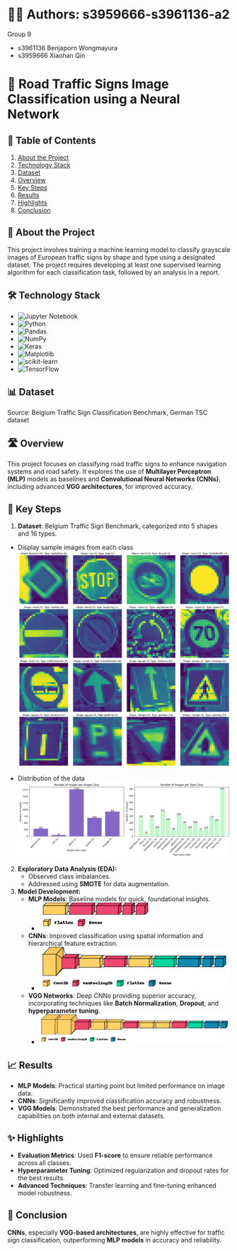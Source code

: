# 🙋‍♀️ Authors: s3959666-s3961136-a2

Group 9
- s3961136 Benjaporn Wongmayura
- s3959666 Xiaohan Qin

# 🚸 Road Traffic Signs Image Classification using a Neural Network

## 🔗 Table of Contents
1. [About the Project](#about-the-project)
2. [Technology Stack](#technology-stack)
3. [Dataset](#dataset)
4. [Overview](#overview)
5. [Key Steps](#key-steps)
6. [Results](#results)
7. [Highlights](#highlights)
8. [Conclusion](#conclusion)

## 🔭 About the Project
This project involves training a machine learning model to classify grayscale images of European traffic signs by shape and type using a designated dataset. The project requires developing at least one supervised learning algorithm for each classification task, followed by an analysis in a report.

## 🛠 Technology Stack
- ![Jupyter Notebook](https://img.shields.io/badge/jupyter-%23FA0F00.svg?style=for-the-badge&logo=jupyter&logoColor=white)
- ![Python](https://img.shields.io/badge/python-3670A0?style=for-the-badge&logo=python&logoColor=ffdd54)
- ![Pandas](https://img.shields.io/badge/pandas-%23150458.svg?style=for-the-badge&logo=pandas&logoColor=white)
- ![NumPy](https://img.shields.io/badge/numpy-%23013243.svg?style=for-the-badge&logo=numpy&logoColor=white)
- ![Keras](https://img.shields.io/badge/Keras-%23D00000.svg?style=for-the-badge&logo=Keras&logoColor=white)
- ![Matplotlib](https://img.shields.io/badge/Matplotlib-%23ffffff.svg?style=for-the-badge&logo=Matplotlib&logoColor=black)
- ![scikit-learn](https://img.shields.io/badge/scikit--learn-%23F7931E.svg?style=for-the-badge&logo=scikit-learn&logoColor=white)
- ![TensorFlow](https://img.shields.io/badge/TensorFlow-%23FF6F00.svg?style=for-the-badge&logo=TensorFlow&logoColor=white)

## 📊 Dataset
Source: Belgium Traffic Sign Classification Benchmark, German TSC dataset

## 🛣️ Overview
This project focuses on classifying road traffic signs to enhance navigation systems and road safety. It explores the use of **Multilayer Perceptron (MLP)** models as baselines and **Convolutional Neural Networks (CNNs)**, including advanced **VGG architectures**, for improved accuracy.

## 🚀 Key Steps
1. **Dataset**: Belgium Traffic Sign Benchmark, categorized into 5 shapes and 16 types.
- Display sample images from each class
![Sample Data](img/sample_data.png)

- Distribution of the data
![Dataset Distribution](img/distribution%20of%20the%20data%20set.png)


2. **Exploratory Data Analysis (EDA):**
   - Observed class imbalances.
   - Addressed using **SMOTE** for data augmentation.
3. **Model Development:**
   - **MLP Models**: Baseline models for quick, foundational insights.
     - ![Baseline_Model](img/baseline_model.png)
   - **CNNs**: Improved classification using spatial information and hierarchical feature extraction.
     - ![Baseline_Model](img/cnn.png)
   - **VGG Networks**: Deep CNNs providing superior accuracy, incorporating techniques like **Batch Normalization**, **Dropout**, and **hyperparameter tuning**.
     - ![VGG](img/vgg.png)

## 📈 Results
- **MLP Models**: Practical starting point but limited performance on image data.
- **CNNs**: Significantly improved classification accuracy and robustness.
- **VGG Models**: Demonstrated the best performance and generalization capabilities on both internal and external datasets.

## ✨ Highlights
- **Evaluation Metrics**: Used **F1-score** to ensure reliable performance across all classes.
- **Hyperparameter Tuning**: Optimized regularization and dropout rates for the best results.
- **Advanced Techniques**: Transfer learning and fine-tuning enhanced model robustness.

## 🏁 Conclusion
**CNNs**, especially **VGG-based architectures**, are highly effective for traffic sign classification, outperforming **MLP models** in accuracy and reliability.

